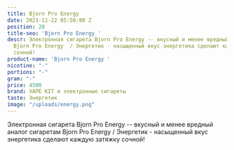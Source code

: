 ```yaml
---
title: Bjorn Pro Energy
date: 2021-11-22 05:58:00 Z
position: 28
title-seo: 'Bjorn Pro Energy '
descr: Электронная сигарета Bjorn Pro Energy -- вкусный и менее вредный аналог сигаретам
  Bjorn Pro Energy  / Энергетик - насыщенный вкус энергетика сделают каждую затяжку
  сочной!
product-name: 'Bjorn Pro Energy '
nicotine: "-"
portions: "-"
gram: "-"
price: 4500
brand: VAPE KIT и электронные сигареты
taste: Энергетик
image: "/uploads/energy.png"
---
```


Электронная сигарета Bjorn Pro Energy -- вкусный и менее вредный аналог сигаретам Bjorn Pro Energy  / Энергетик - насыщенный вкус энергетика сделают каждую затяжку сочной!